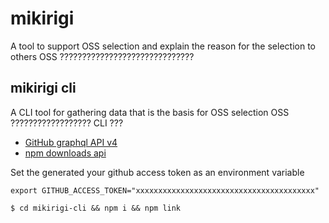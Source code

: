 # mikirigi

A tool to support OSS selection and explain the reason for the selection to others
OSS ??????????????????????????????

## mikirigi cli

A CLI tool for gathering data that is the basis for OSS selection
OSS ?????????????????? CLI ???

- [GitHub graphql API v4](https://developer.github.com/v4/)
- [npm downloads api](https://api.npmjs.org/downloads)

Set the generated your github access token as an environment variable

`export GITHUB_ACCESS_TOKEN="xxxxxxxxxxxxxxxxxxxxxxxxxxxxxxxxxxxxxxxx"`

`$ cd mikirigi-cli && npm i && npm link`
